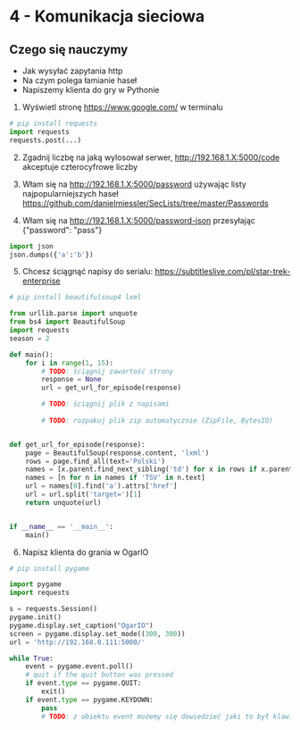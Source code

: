# 4 - Komunikacja sieciowa

## Czego się nauczymy 
+ Jak wysyłać zapytania http
+ Na czym polega łamianie haseł
+ Napiszemy klienta do gry w Pythonie

1. Wyświetl stronę https://www.google.com/ w terminalu
```python
# pip install requests
import requests
requests.post(...)
```
2. Zgadnij liczbę na jaką wylosował serwer, http://192.168.1.X:5000/code akceptuje czterocyfrowe liczby
3. Włam się na http://192.168.1.X:5000/password używając listy najpopularniejszych haseł
https://github.com/danielmiessler/SecLists/tree/master/Passwords

4. Włam się na http://192.168.1.X:5000/password-json przesyłając {"password": "pass"}

```python
import json
json.dumps({'a':'b'})
```

5. Chcesz ściągnąć napisy do serialu: https://subtitleslive.com/pl/star-trek-enterprise
```python
# pip install beautifulsoup4 lxml

from urllib.parse import unquote
from bs4 import BeautifulSoup
import requests
season = 2

def main():
    for i in range(1, 15):
        # TODO: ściągnij zawartość strony
        response = None
        url = get_url_for_episode(response)

        # TODO: ściągnij plik z napisami
        
        # TODO: rozpakuj plik zip automatycznie (ZipFile, BytesIO)


def get_url_for_episode(response):
    page = BeautifulSoup(response.content, 'lxml')
    rows = page.find_all(text='Polski')
    names = [x.parent.find_next_sibling('td') for x in rows if x.parent.name == 'td']
    names = [n for n in names if 'TSV' in n.text]
    url = names[0].find('a').attrs['href']
    url = url.split('target=')[1]
    return unquote(url)


if __name__ == '__main__':
    main()
```

6. Napisz klienta do grania w OgarIO
```python
# pip install pygame

import pygame
import requests

s = requests.Session()
pygame.init()
pygame.display.set_caption("OgarIO")
screen = pygame.display.set_mode((300, 300))
url = 'http://192.168.0.111:5000/'

while True:
    event = pygame.event.poll()
    # quit if the quit button was pressed
    if event.type == pygame.QUIT:
        exit()
    if event.type == pygame.KEYDOWN:
        pass
        # TODO: z obiektu event możemy się dowiedzieć jaki to był klawisz
```
